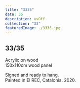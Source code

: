 ```yaml
---
title: "3335"
date: 35
description: uvOff
collection: "33"
featuredImage: ./3335.jpg
---
```


## 33/35

Acrylic on wood<br/>
150x110cm wood panel

Signed and ready to hang.<br/>
Painted in El REC, Catalonia. 2020.